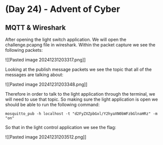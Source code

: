 # (Day 24) - Advent of Cyber

## MQTT & Wireshark

After opening the light switch application. We will open the challenge.pcapng file in wireshark. Within the packet capture we see the following packets:

![[Pasted image 20241231203317.png]]

Looking at the publish message packets we see the topic that all of the messages are talking about:

![[Pasted image 20241231203348.png]]

Therefore in order to talk to the light application through the terminal, we will need to use that topic. So making sure the light application is open we should be able to run the following command:

```
mosquitto_pub -h localhost -t "d2FyZXZpbGxl/Y2hyaXN0bWFzbGlnaHRz" -m "on"
```

So that in the light control application we see the flag:

![[Pasted image 20241231203512.png]]
